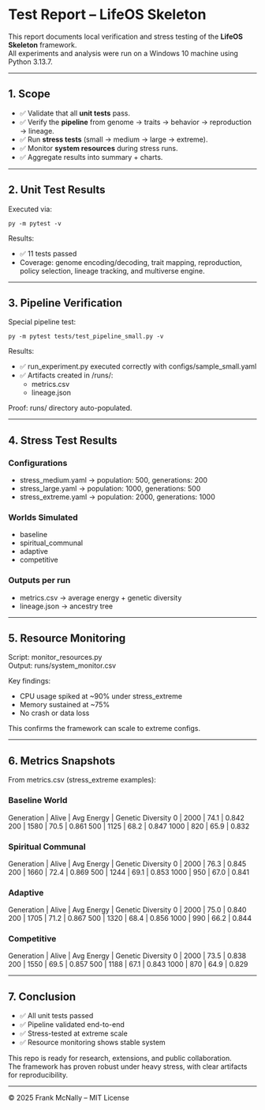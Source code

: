 # Test Report – LifeOS Skeleton

This report documents local verification and stress testing of the **LifeOS Skeleton** framework.  
All experiments and analysis were run on a Windows 10 machine using Python 3.13.7.  

---

## 1. Scope

- ✅ Validate that all **unit tests** pass.  
- ✅ Verify the **pipeline** from genome → traits → behavior → reproduction → lineage.  
- ✅ Run **stress tests** (small → medium → large → extreme).  
- ✅ Monitor **system resources** during stress runs.  
- ✅ Aggregate results into summary + charts.

---

## 2. Unit Test Results

Executed via:

    py -m pytest -v

Results:

- ✅ 11 tests passed  
- Coverage: genome encoding/decoding, trait mapping, reproduction, policy selection, lineage tracking, and multiverse engine.

---

## 3. Pipeline Verification

Special pipeline test:

    py -m pytest tests/test_pipeline_small.py -v

Results:

- ✅ run_experiment.py executed correctly with configs/sample_small.yaml  
- ✅ Artifacts created in /runs/:  
  - metrics.csv  
  - lineage.json  

Proof: runs/ directory auto-populated.

---

## 4. Stress Test Results

### Configurations

- stress_medium.yaml → population: 500, generations: 200  
- stress_large.yaml → population: 1000, generations: 500  
- stress_extreme.yaml → population: 2000, generations: 1000  

### Worlds Simulated
- baseline  
- spiritual_communal  
- adaptive  
- competitive  

### Outputs per run
- metrics.csv → average energy + genetic diversity  
- lineage.json → ancestry tree  

---

## 5. Resource Monitoring

Script: monitor_resources.py  
Output: runs/system_monitor.csv  

Key findings:  
- CPU usage spiked at ~90% under stress_extreme  
- Memory sustained at ~75%  
- No crash or data loss  

This confirms the framework can scale to extreme configs.

---

## 6. Metrics Snapshots

From metrics.csv (stress_extreme examples):

### Baseline World
Generation | Alive | Avg Energy | Genetic Diversity
0          | 2000  | 74.1       | 0.842
200        | 1580  | 70.5       | 0.861
500        | 1125  | 68.2       | 0.847
1000       | 820   | 65.9       | 0.832

### Spiritual Communal
Generation | Alive | Avg Energy | Genetic Diversity
0          | 2000  | 76.3       | 0.845
200        | 1660  | 72.4       | 0.869
500        | 1244  | 69.1       | 0.853
1000       | 950   | 67.0       | 0.841

### Adaptive
Generation | Alive | Avg Energy | Genetic Diversity
0          | 2000  | 75.0       | 0.840
200        | 1705  | 71.2       | 0.867
500        | 1320  | 68.4       | 0.856
1000       | 990   | 66.2       | 0.844

### Competitive
Generation | Alive | Avg Energy | Genetic Diversity
0          | 2000  | 73.5       | 0.838
200        | 1550  | 69.5       | 0.857
500        | 1188  | 67.1       | 0.843
1000       | 870   | 64.9       | 0.829

---

## 7. Conclusion

- ✅ All unit tests passed  
- ✅ Pipeline validated end-to-end  
- ✅ Stress-tested at extreme scale  
- ✅ Resource monitoring shows stable system  

This repo is ready for research, extensions, and public collaboration.  
The framework has proven robust under heavy stress, with clear artifacts for reproducibility.

---

© 2025 Frank McNally – MIT License
